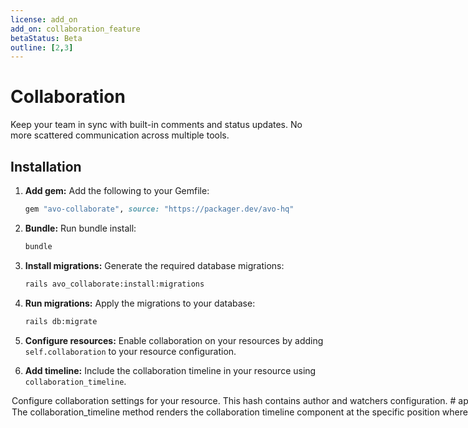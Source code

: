```yaml
---
license: add_on
add_on: collaboration_feature
betaStatus: Beta
outline: [2,3]
---
```


# Collaboration

Keep your team in sync with built-in comments and status updates. No more scattered communication across multiple tools.

## Installation

1. **Add gem:** Add the following to your Gemfile:
   ```ruby
   gem "avo-collaborate", source: "https://packager.dev/avo-hq"
   ```

2. **Bundle:** Run bundle install:
   ```bash
   bundle
   ```

3. **Install migrations:** Generate the required database migrations:
   ```bash
   rails avo_collaborate:install:migrations
   ```

4. **Run migrations:** Apply the migrations to your database:
   ```bash
   rails db:migrate
   ```

5. **Configure resources:** Enable collaboration on your resources by adding `self.collaboration` to your resource configuration.

6. **Add timeline:** Include the collaboration timeline in your resource using `collaboration_timeline`.

<Option name="self.collaboration">

Configure collaboration settings for your resource. This hash contains author and watchers configuration.

```ruby{3-21}
# app/avo/resources/project.rb
class Avo::Resources::Project < Avo::BaseResource
  self.collaboration = {
    author: {
      current_author: -> { current_user },
      name_property: :name,
    },
    watchers: [
      {
        property: :name,
        message: -> { "This property has been updated #{property}: #{old_value} -> #{new_value}" }
      },
      {
        property: :status,
        i18n_message_key: "avo.collaboration.custom_property_changed_html",
      },
      {
        property: :stage,
      }
    ]
  }

  def fields
    # ...
  end
end
```

### `author`

- **`current_author`**: A lambda that returns the current user/author object
- **`name_property`**: The property on the author object that contains their display name

### `watchers`

Watchers monitor changes to specific properties and can generate automatic timeline entries when those properties change.

Each watcher can have:

- **`property`**: The property name to watch for changes (required)
- **`message`**: A lambda that generates a custom message when the property changes. Available variables: `property`, `old_value`, `new_value`
- **`i18n_message_key`**: An internationalization key for the message instead of a custom lambda

If neither `message` nor `i18n_message_key` is provided, a default message will be generated.

#### I18n Example

When using `i18n_message_key`, define your translations in your locale files:

```yaml
en:
  hello: "Hello world"
  avo:
    collaboration:
      custom_property_changed_html: changed %{property} to %{new_value} <span class="font-bold">[Custom]</span>
```

The message can use interpolation variables like `%{property}`, `%{old_value}`, and `%{new_value}`.

##### Safe HTML Translations

When your translation messages contain HTML markup (as shown in the example above), Rails automatically treats them as safe HTML when the translation key ends with `_html`. This follows Rails' [safe HTML translations](https://guides.rubyonrails.org/i18n.html#using-safe-html-translations) convention, allowing you to include styling and formatting in your collaboration timeline messages without additional escaping.

</Option>

<Option name="collaboration_timeline">

The `collaboration_timeline` method renders the collaboration timeline component at the specific position where it's defined within your resource's fields.

```ruby{13}
# app/avo/resources/project.rb
class Avo::Resources::Project < Avo::BaseResource
  self.collaboration = {
    # ...
  }

  def fields
    field :id, as: :id
    field :name
    field :status
    field :stage, as: :select, options: ["Not Started", "In Progress", "Completed"]

    collaboration_timeline
  end
end
```

This DSL method will display the collaboration timeline (showing comments, status updates, and property changes) wherever you place it in your resource definition. You can position it among your other fields to control where the timeline appears in your resource's layout.
</Option>
